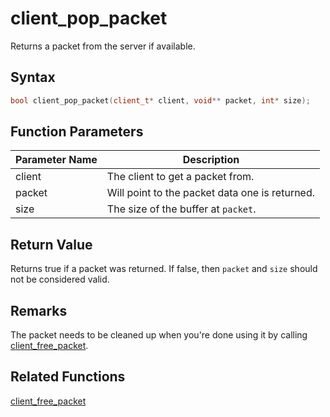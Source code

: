 # client_pop_packet

Returns a packet from the server if available.

## Syntax

```cpp
bool client_pop_packet(client_t* client, void** packet, int* size);
```

## Function Parameters

Parameter Name | Description
--- | ---
client | The client to get a packet from.
packet | Will point to the packet data one is returned.
size | The size of the buffer at `packet`.


## Return Value

Returns true if a packet was returned. If false, then `packet` and `size` should not be considered valid.

## Remarks

The packet needs to be cleaned up when you're done using it by calling [client_free_packet](https://github.com/RandyGaul/cute_framework/blob/master/docs/networking/client/client_free_packet.md).

## Related Functions

[client_free_packet](https://github.com/RandyGaul/cute_framework/blob/master/docs/networking/client/client_free_packet.md)  
